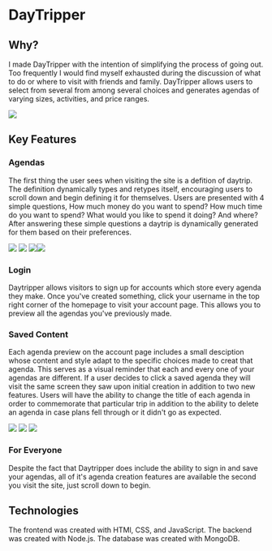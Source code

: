 # DayTripper

## Why?

I made DayTripper with the intention of simplifying the process of going out. Too frequently I would find myself exhausted
during the discussion of what to do or where to visit with friends and family. DayTripper allows users to select from several
from among several choices and generates agendas of varying sizes, activities, and price ranges.

![](screenshots/landingPage.JPG)

## Key Features

### Agendas
The first thing the user sees when visiting the site is a defition of daytrip. The definition dynamically
types and retypes itself, encouraging users to scroll down and begin defining it for themselves. Users are presented with 4 simple questions,
How much money do you want to spend? How much time do you want to spend? What would you like to spend it doing? And where? After
answering these simple questions a daytrip is dynamically generated for them based on their preferences.

![](screenshots/choosePrice.JPG) ![](screenshots/chooseLength.JPG) ![](screenshots/chooseActivity.JPG)![](screenshots/chooseLocation.JPG)
### Login 
Daytripper allows visitors to sign up for accounts which store every agenda they make. Once you've created something,
click your username in the top right corner of the homepage to visit your account page. This allows you to preview all the agendas
you've previously made. 

### Saved Content 
Each agenda preview on the account page includes a small desciption whose content and style adapt to the specific choices made to creat
that agenda. This serves as a visual reminder that each and every one of your agendas are different. If a user decides to click a saved agenda
they will visit the same screen they saw upon initial creation in addition to two new features. Users will have the ability to 
change the title of each agenda in order to commemorate that particular trip in addition to the ability to delete an agenda in case
plans fell through or it didn't go as expected.

![](screenshots/savedAgendas.JPG) ![](screenshots/saveButton.JPG) ![](screenshots/deleteButton.JPG)

### For Everyone
Despite the fact that Daytripper does include the ability to sign in and save your agendas, all of it's agenda creation features
are available the second you visit the site, just scroll down to begin.

## Technologies

The frontend was created with HTMl, CSS, and JavaScript.
The backend was created with Node.js.
The database was created with MongoDB.


